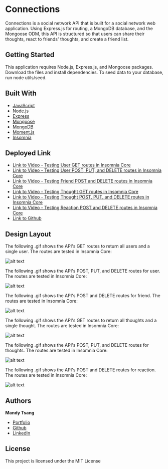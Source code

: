 # Connections

Connections is a social network API that is built for a social network web application. Using Express.js for routing, a MongoDB database, and the Mongoose ODM, this API is structured so that users can share their thoughts, react to friends' thoughts, and create a friend list. 

## Getting Started

This application requires Node.js, Express.js, and Mongoose packages. Download the files and install dependencies. To seed data to your database, run node utils/seed. 

## Built With

* [JavaScript](https://developer.mozilla.org/en-US/docs/Web/JavaScript)
* [Node.js](https://nodejs.org/en/)
* [Express](https://expressjs.com)
* [Mongoose](https://mongoosejs.com)
* [MongoDB](https://www.mongodb.com)
* [Moment.js](https://momentjs.com)
* [Insomnia](https://insomnia.rest)


## Deployed Link

* [Link to Video - Testing User GET routes in Insomnia Core](https://youtu.be/PmXSH1tkLyQ)
* [Link to Video - Testing User POST, PUT, and DELETE routes in Insomnia Core](https://youtu.be/stZZnDRqg1o)
* [Link to Video - Testing Friend POST and DELETE routes in Insomnia Core](https://youtu.be/VkScZjpc58M)
* [Link to Video - Testing Thought GET routes in Insomnia Core](https://youtu.be/eDcI4PqXAWY)
* [Link to Video - Testing Thought POST, PUT, and DELETE routes in Insomnia Core](https://youtu.be/TPowjQdR6KA)
* [Link to Video - Testing Reaction POST and DELETE routes in Insomnia Core](https://youtu.be/ruHKBR6uR6E)
* [Link to Github](https://github.com/MANDYTSANG007/Connections)

## Design Layout


The following .gif shows the API's GET routes to return all users and a single user. The routes are tested in Insomnia Core:

![alt text](./images/Testing-GET-User-Routes.gif)


The following .gif shows the API's POST, PUT, and DELETE routes for user. The routes are tested in Insomnia Core:

![alt text](./images/Testing-POST-PUT-DELETE-User-Routes.gif)


The following .gif shows the API's POST and DELETE routes for friend. The routes are tested in Insomnia Core:

![alt text](./images/Testing-POST-DELETE-Friend-Routes.gif)


The following .gif shows the API's GET routes to return all thoughts and a single thought. The routes are tested in Insomnia Core:

![alt text](./images/Testing-GET-Thought-Routes.gif)


The following .gif shows the API's POST, PUT, and DELETE routes for thoughts. The routes are tested in Insomnia Core:

![alt text](./images/Testing-POST-PUT-DELETE-Thought-Routes.gif)


The following .gif shows the API's POST and DELETE routes for reaction. The routes are tested in Insomnia Core:

![alt text](./images/Testing-POST-DELETE-Reaction-Routes.gif)


## Authors

**Mandy Tsang** 

- [Portfolio](https://mandytsang007.github.io/new-portfolio/)
- [Github](https://github.com/MANDYTSANG007)
- [LinkedIn](https://www.linkedin.com/in/man-tsang-64308b22a/)


## License

This project is licensed under the MIT License 

